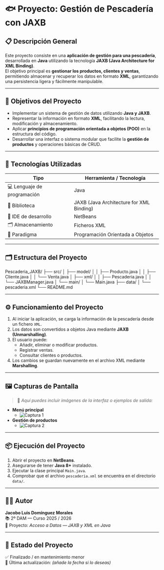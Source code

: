 # 🐟 Proyecto: Gestión de Pescadería con JAXB

## 📋 Descripción General

Este proyecto consiste en una **aplicación de gestión para una pescadería**, desarrollada en **Java** utilizando la tecnología **JAXB (Java Architecture for XML Binding)**.  
El objetivo principal es **gestionar los productos, clientes y ventas**, permitiendo almacenar y recuperar los datos en formato **XML**, garantizando una persistencia ligera y fácilmente manipulable.

---

## 🎯 Objetivos del Proyecto

- Implementar un sistema de gestión de datos utilizando **Java y JAXB**.
- Representar la información en formato **XML**, facilitando la lectura, modificación y almacenamiento.
- Aplicar **principios de programación orientada a objetos (POO)** en la estructura del código.
- Desarrollar una interfaz o sistema modular que facilite la **gestión de productos** y operaciones básicas de CRUD.

---

## 🧰 Tecnologías Utilizadas

| Tipo | Herramienta / Tecnología |
|------|---------------------------|
| 💻 Lenguaje de programación | Java |
| 🧱 Biblioteca | JAXB (Java Architecture for XML Binding) |
| 🧩 IDE de desarrollo | NetBeans |
| 🗂️ Almacenamiento | Ficheros XML |
| 🧮 Paradigma | Programación Orientada a Objetos |

---

## 🗂️ Estructura del Proyecto

Pescaderia_JAXB/
├── src/
│ ├── model/
│ │ ├── Producto.java
│ │ ├── Cliente.java
│ │ └── Venta.java
│ ├── xml/
│ │ ├── Pescaderia.java
│ │ └── JAXBManager.java
│ └── main/
│ └── Main.java
├── data/
│ └── pescaderia.xml
└── README.md

---

## ⚙️ Funcionamiento del Proyecto

1. Al iniciar la aplicación, se carga la información de la pescadería desde un fichero `XML`.
2. Los datos son convertidos a objetos Java mediante **JAXB (Unmarshalling)**.
3. El usuario puede:
   - Añadir, eliminar o modificar productos.
   - Registrar ventas.
   - Consultar clientes o productos.
4. Los cambios se guardan nuevamente en el archivo XML mediante **Marshalling**.

---

## 🖼️ Capturas de Pantalla

> 📸 *Aquí puedes incluir imágenes de la interfaz o ejemplos de salida:*

- **Menú principal**
  - ![Captura 1](./images/menu_principal.png)
- **Gestión de productos**
  - ![Captura 2](./images/gestion_productos.png)

---

## 📦 Ejecución del Proyecto

1. Abrir el proyecto en **NetBeans**.
2. Asegurarse de tener **Java 8+** instalado.
3. Ejecutar la clase principal `Main.java`.
4. Comprobar que el archivo `pescaderia.xml` se encuentra en el directorio `data/`.

---

## 👨‍💻 Autor

**Jacobo Luis Domínguez Morales**  
📚 2º DAM — Curso 2025 / 2026  
💬 Proyecto: *Acceso a Datos — JAXB y XML en Java*  

---

## 🏁 Estado del Proyecto

✅ Finalizado / en mantenimiento menor  
📅 Última actualización: *(añade la fecha si lo deseas)*
